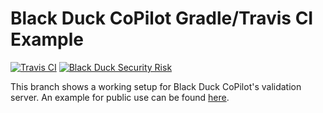 # Black Duck CoPilot Gradle/Travis CI Example

[![Travis CI](https://travis-ci.org/BlackDuckCoPilot/example-gradle-travis.svg?branch=master)](https://travis-ci.org/BlackDuckCoPilot/example-gradle-travis) [![Black Duck Security Risk](https://copilot.blackducksoftware.com/github/groups/BlackDuckCoPilot/locations/example-gradle-travis/public/results/branches/master/badge-risk.svg)](https://copilot.blackducksoftware.com/github/groups/BlackDuckCoPilot/locations/example-gradle-travis/public/results/branches/master)

This branch shows a working setup for Black Duck CoPilot's validation server.
An example for public use can be found [here](https://github.com/BlackDuckCoPilot/example-gradle-travis).
